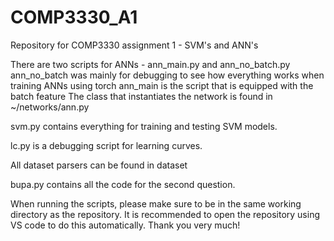 # COMP3330_A1
Repository for COMP3330 assignment 1 - SVM's and ANN's

There are two scripts for ANNs - ann_main.py and ann_no_batch.py
ann_no_batch was mainly for debugging to see how everything works when training ANNs using torch
ann_main is the script that is equipped with the batch feature
The class that instantiates the network is found in ~/networks/ann.py

svm.py contains everything for training and testing SVM models.

lc.py is a debugging script for learning curves.

All dataset parsers can be found in dataset

bupa.py contains all the code for the second question.

When running the scripts, please make sure to be in the same working directory as the repository.
It is recommended to open the repository using VS code to do this automatically. Thank you very much!